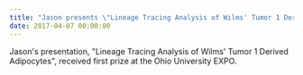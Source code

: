 ```yaml
---
title: "Jason presents \"Lineage Tracing Analysis of Wilms' Tumor 1 Derived Adipocytes\""
date: 2017-04-07 00:00:00
---
```



Jason's presentation, "Lineage Tracing Analysis of Wilms' Tumor 1 Derived Adipocytes", received first prize at the Ohio University EXPO.